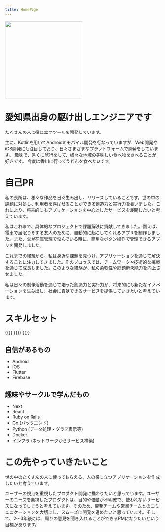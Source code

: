 ```yaml
---
title: HomePage
---
```


<img class="rounded-full" src="/images/my_icon.jpg" style="width:250px; height:250px;"/>

# 愛知県出身の駆け出しエンジニアです
たくさんの人に役に立つツールを開発しています。

主に、Kotlinを用いてAndroidのモバイル開発を行なっていますが、Web開発やiOS開発にも注目しており、日々さまざまなプラットフォームで開発をしています。
趣味で、遠くに旅行をして、様々な地域の美味しい食べ物を食べることが好きです。
今度は香川に行ってうどんを食べたいです。

# 自己PR
私の長所は、様々な作品を日々生み出し、リリースしていることです。世の中の課題に対処し、利用者を喜ばせることができる創造力と実行力を養いました。これにより、将来的にもアプリケーションを中心としたサービスを展開したいと考えています。

私はこれまで、具体的なプロジェクトで課題解決に貢献してきました。例えば、電車で居眠りをする友人のために、自動的に起こしてくれるアプリを制作しました。また、父が在庫管理で悩んでいる時に、簡単なボタン操作で管理できるアプリを開発しました。

これまでの経験から、私は身近な課題を見つけ、アプリケーションを通じて解決することに注力してきました。そのプロセスでは、チームワークや技術的な挑戦を通じて成長しました。このような経験が、私の柔軟性や問題解決能力を向上させました。

私は日々の制作活動を通じて培った創造力と実行力が、将来的にも新たなイノベーションを生み出し、社会に貢献できるサービスを提供していきたいと考えています。

# スキルセット

<div class="bg-white rounded" style="display: flex;">
{{<embedLOG src="graph1.html">}}
{{<embedLOG src="graph2.html">}}
{{<embedLOG src="graph3.html">}}
</div>

## 自信があるもの
- Android
- iOS
- Flutter
- Firebase

## 趣味やサークルで学んだもの
- Next
- React
- Ruby on Rails
- Go (バックエンド)
- Python (データ処理・グラフ表示等)
- Docker
- インフラ (ネットワークからサービス構築)

# この先やっていきたいこと
世の中のたくさんの人に使ってもらえる、人の役に立つアプリケーションを作成したいと考えています。

ユーザーの視点を重視したプロダクト開発に携わりたいと思っています。ユーザーのニーズを無視したプロダクトは、目的や価値が不明確で、使われないサービスになってしまうと考えています。そのため、開発チームや営業チームとのコミュニケーションを大切にし、スムーズに開発を進めたいと思っています。そして、2〜3年後には、周りの意見を聞き入れることができるPMになりたいという目標があります。